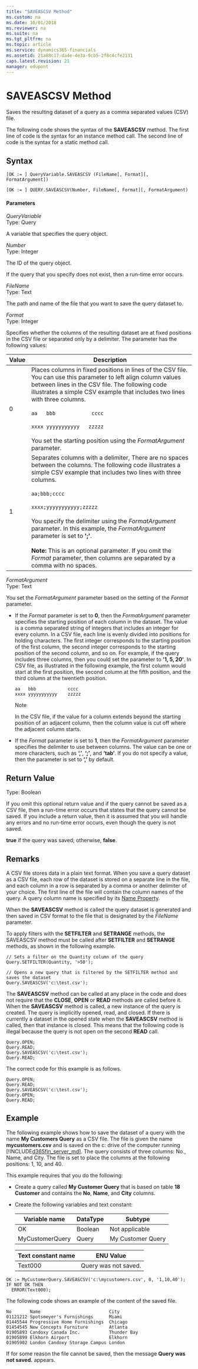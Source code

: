 ```yaml
---
title: "SAVEASCSV Method"
ms.custom: na
ms.date: 10/01/2018
ms.reviewer: na
ms.suite: na
ms.tgt_pltfrm: na
ms.topic: article
ms.service: dynamics365-financials
ms.assetid: 21a88c17-da4e-4e3a-9cb5-2f8c4cfe2131
caps.latest.revision: 21
manager: edupont
---
```


 

# SAVEASCSV Method
Saves the resulting dataset of a query as a comma separated values \(CSV\) file.  

 The following code shows the syntax of the **SAVEASCSV** method. The first line of code is the syntax for an instance method call. The second line of code is the syntax for a static method call.  

## Syntax  

```  
[OK := ] QueryVariable.SAVEASCSV (FileName[, Format][, FormatArgument])  
```  

```  
[OK := ] QUERY.SAVEASCSV(Number, FileName[, Format][, FormatArgument)  
```  

#### Parameters  
 *QueryVariable*  
 Type: Query  

 A variable that specifies the query object.  

 *Number*  
 Type: Integer  

 The ID of the query object.  

If the query that you specify does not exist, then a run-time error occurs.  

 *FileName*  
 Type: Text  

 The path and name of the file that you want to save the query dataset to.  

 *Format*  
 Type: Integer  

 Specifies whether the columns of the resulting dataset are at fixed positions in the CSV file or separated only by a delimiter. The parameter has the following values:  

|Value|Description|  
|-----------|-----------------|  
|0|Places columns in fixed positions in lines of the CSV file. You can use this parameter to left align column values between lines in the CSV file. The following code illustrates a simple CSV example that includes two lines with three columns.<br /><br /> `aa   bbb            cccc`<br /><br /> `xxxx yyyyyyyyyyy   zzzzz`<br /><br /> You set the starting position using the *FormatArgument* parameter.|  
|1|Separates columns with a delimiter, There are no spaces between the columns. The following code illustrates a simple CSV example that includes two lines with three columns.<br /><br /> `aa;bbb;cccc`<br /><br /> `xxxx;yyyyyyyyyyy;zzzzz`<br /><br /> You specify the delimiter using the *FormatArgument* parameter. In this example, the *FormatArgument* parameter is set to **';'**.<br /><br /> **Note:** This is an optional parameter. If you omit the *Format* parameter, then columns are separated by a comma with no spaces.|  

 *FormatArgument*  
 Type: Text  

 You set the *FormatArgument* parameter based on the setting of the *Format* parameter.  

-   If the *Format* parameter is set to **0**, then the *FormatArgument* parameter specifies the starting position of each column in the dataset. The value is a comma separated string of integers that includes an integer for every column. In a CSV file, each line is evenly divided into positions for holding characters. The first integer corresponds to the starting position of the first column, the second integer corresponds to the starting position of the second column, and so on. For example, if the query includes three columns, then you could set the parameter to **'1, 5, 20'**. In CSV file, as illustrated in the following example, the first column would start at the first position, the second column at the fifth position, and the third column at the twentieth position.  

    ```  
    aa   bbb            cccc  
    xxxx yyyyyyyyyyy    zzzzz  

    ```  

    > [!NOTE]  
    >  In the CSV file, if the value for a column extends beyond the starting position of an adjacent column, then the column value is cut off where the adjacent column starts.  

-   If the *Format* parameter is set to **1**, then the *FormatArgument* parameter specifies the delimiter to use between columns. The value can be one or more characters, such as **‘,’**, **‘;’**, and **‘tab’**. If you do not specify a value, then the parameter is set to **‘,’** by default.  

## Return Value  
 Type: Boolean  

 If you omit this optional return value and if the query cannot be saved as a CSV file, then a run-time error occurs that states that the query cannot be saved. If you include a return value, then it is assumed that you will handle any errors and no run-time error occurs, even though the query is not saved.  

 **true** if the query was saved; otherwise, **false**.  

## Remarks  
 A CSV file stores data in a plain text format. When you save a query dataset as a CSV file, each row of the dataset is stored on a separate line in the file, and each column in a row is separated by a comma or another delimiter of your choice. The first line of the file will contain the column names of the query. A query column name is specified by its [Name Property](../properties/devenv-Name-Property.md).  

 When the **SAVEASCSV** method is called the query dataset is generated and then saved in CSV format to the file that is designated by the *FileName* parameter.  

 To apply filters with the **SETFILTER** and **SETRANGE** methods, the SAVEASCSV method must be called after **SETFILTER** and **SETRANGE** methods, as shown in the following example.  

```  
// Sets a filter on the Quantity column of the query  
Query.SETFILTER(Quantity, '>50');  

// Opens a new query that is filtered by the SETFILTER method and saves the dataset  
Query.SAVEASCSV('c:\test.csv');  
```  

 The **SAVEASCSV** method can be called at any place in the code and does not require that the **CLOSE**, **OPEN** or **READ** methods are called before it. When the **SAVEASCSV** method is called, a new instance of the query is created. The query is implicitly opened, read, and closed. If there is currently a dataset in the opened state when the **SAVEASCSV** method is called, then that instance is closed. This means that the following code is illegal because the query is not open on the second **READ** call.  

```  
Query.OPEN;  
Query.READ;  
Query.SAVEASCSV('c:\test.csv');  
Query.READ;   
```  

 The correct code for this example is as follows.  

```  
Query.OPEN;  
Query.READ;  
Query.SAVEASCSV('c:\test.csv');  
Query.OPEN;  
Query.READ;   
```  

## Example  
 The following example shows how to save the dataset of a query with the name **My Customers Query** as a CSV file. The file is given the name **mycustomers.csv** and is saved on the c: drive of the computer running [!INCLUDE[d365fin_server_md](../includes/d365fin_server_md.md)]. The query consists of three columns: No., Name, and City. The file is set to place the columns at the following positions: 1, 10, and 40.  

 This example requires that you do the following:  

-   Create a query called **My Customer Query** that is based on table **18 Customer** and contains the **No**, **Name**, and **City** columns.   

-   Create the following variables and text constant:  

    |Variable name|DataType|Subtype|  
    |-------------------|--------------|-------------|  
    |OK|Boolean|Not applicable|  
    |MyCustomerQuery|Query|My Customer Query|  

    |Text constant name|ENU Value|  
    |------------------------|---------------|  
    |Text000|Query was not saved.|  

```  
OK := MyCustomerQuery.SAVEASCSV('c:\mycustomers.csv', 0, '1,10,40');  
IF NOT OK THEN  
  ERROR(Text000);  
```  

 The following code shows an example of the content of the saved file.  

```  
No       Name                          City  
01121212 Spotsmeyer's Furnishings      Miami  
01445544 Progressive Home Furnishings  Chicago  
01454545 New Concepts Furniture        Atlanta  
01905893 Candoxy Canada Inc.           Thunder Bay  
01905899 Elkhorn Airport               Elkhorn  
01905902 London Candoxy Storage Campus London  

```  

 If for some reason the file cannot be saved, then the message **Query was not saved.** appears.
